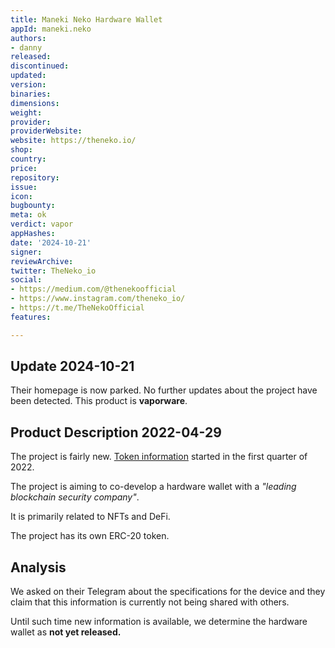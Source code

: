 ```yaml
---
title: Maneki Neko Hardware Wallet
appId: maneki.neko
authors:
- danny
released: 
discontinued: 
updated: 
version: 
binaries: 
dimensions: 
weight: 
provider: 
providerWebsite: 
website: https://theneko.io/
shop: 
country: 
price: 
repository: 
issue: 
icon: 
bugbounty: 
meta: ok
verdict: vapor
appHashes: 
date: '2024-10-21'
signer: 
reviewArchive: 
twitter: TheNeko_io
social:
- https://medium.com/@thenekoofficial
- https://www.instagram.com/theneko_io/
- https://t.me/TheNekoOfficial
features: 

---
```


## Update 2024-10-21

Their homepage is now parked.
No further updates about the project have been detected.
This product is **vaporware**.

## Product Description 2022-04-29

The project is fairly new. [Token information](https://www.coingecko.com/en/coins/the-neko) started in the first quarter of 2022.

The project is aiming to co-develop a hardware wallet with a *"leading blockchain security company"*. 

It is primarily related to NFTs and DeFi.

The project has its own ERC-20 token. 

## Analysis 

We asked on their Telegram about the specifications for the device and they claim that this information is currently not being shared with others. 

Until such time new information is available, we determine the hardware wallet as **not yet released.**